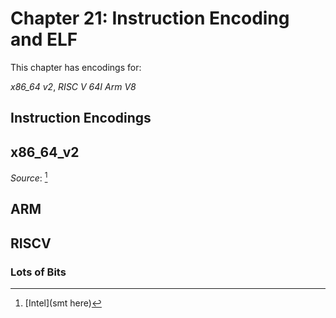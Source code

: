 # Chapter 21: Instruction Encoding and ELF

This chapter has encodings for:

*x86_64 v2*, 
*RISC V 64I*
*Arm V8*


## Instruction Encodings

## x86_64_v2
*Source*: [^1] 

## ARM

## RISCV

### Lots of Bits


[^1]: [Intel](smt here)

[^2]: ()
